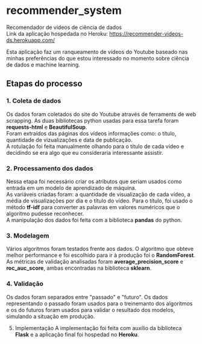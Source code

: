 # recommender_system
Recomendador de vídeos de ciência de dados<br>
Link da aplicação hospedada no Heroku: https://recommender-videos-ds.herokuapp.com/

Esta aplicação faz um ranqueamento de vídeos do Youtube baseado nas minhas preferências do que estou interessado no momento sobre ciência de dados e machine learning.

## Etapas do processo
### 1. Coleta de dados
Os dados foram coletados do site do Youtube através de ferraments de web scrapping. As duas bibliotecas python usadas para  essa tarefa foram **requests-html** e **BeautifulSoup**.<br>
Foram extraídos das páginas dos vídeos informações como: o título, quantidade de vizualizações e data de publicação.<br>
A rotulação foi feita manualmente olhando para o título de cada vídeo e decidindo se era algo que eu consideraria interessante assistir.

### 2. Processamento dos dados
Nessa etapa foi necessário criar os atributos que seriam usados como entrada em um modelo de aprendizado de máquina.<br>
As variáveis criadas foram: a quantidade de visualização de cada vídeo, a média de visualizações por dia e o título do vídeo. Para o título, foi usado o método **tf-idf** para converter as palavras em valores numéricos que o algoritmo pudesse reconhecer.<br>
A manipulação dos dados foi feita com a biblioteca **pandas** do python.

### 3. Modelagem
Vários algoritmos foram testados frente aos dados. O algoritmo que obteve melhor performance e foi escolhido para ir à produção foi o **RandomForest**.<br>
As métricas de validação analisadas foram **average_precision_score** e **roc_auc_score**, ambas encontradas na biblioteca **sklearn**.

### 4. Validação
Os dados foram separados entre "passado" e "futuro". Os dados representando o passado foram usados para o treinemanto dos algoritmos e os do futuros foram usados para validar o resultado dos modelos, simulando a situação em produção.

5. Implementação
A implementação foi feita com auxílio da biblioteca **Flask** e a aplicação final foi hospedad no **Heroku**.
